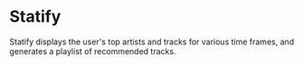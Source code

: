 # Statify
Statify displays the user's top artists and tracks for various time frames, and generates a playlist of recommended tracks.
